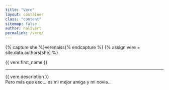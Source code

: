 ```yaml
---
title: "Vere"
layout: container
class: "content"
sitemap: false
author: halivert
permalink: /vere/
---
```


{% capture she %}verenaiss{% endcapture %}
{% assign vere = site.data.authors[she] %}

<div class="is-size-5">
  <section class="has-text-centered">
    <p class="title">
      {{ vere.first_name }}
    </p>
  </section>
  <hr />

  <div class="container">
    {{ vere.description }}
    <br>
    Pero más que eso... es mi mejor amiga y mi novia...
    <i class="has-text-danger fas fa-heart"></i>
  </div>
</div>
